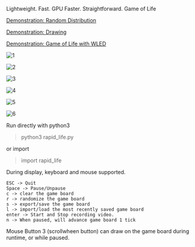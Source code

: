 Lightweight. Fast. GPU Faster. Straightforward.
Game of Life

[Demonstration: Random Distribution](https://youtu.be/kAJRX6KEesM?t=0)

[Demonstration: Drawing](https://youtu.be/kAJRX6KEesM?t=14)

[Demonstration: Game of Life with WLED](https://www.youtube.com/watch?v=1x5Vtu8NZeU)

![1](https://i.imgur.com/YitvZJw.gif)

![2](https://i.imgur.com/06Rg06I.gif)

![3](https://i.imgur.com/c2wkjpb.gif)

![4](https://i.imgur.com/9NlO5pA.gif)

![5](https://i.imgur.com/Q2hhceL.gif)

![6](https://i.imgur.com/P9ML6re.gif)


Run directly with python3
>python3 rapid_life.py

or import
>import rapid_life



During display, keyboard and mouse supported.
```
ESC -> Quit
Space -> Pause/Unpause
c -> clear the game board
r -> randomize the game board
s -> export/save the game board
l -> import/load the most recently saved game board
enter -> Start and Stop recording video.
n -> When paused, will advance game board 1 tick
```


Mouse Button 3 (scrollwheen button) can draw on the game board during runtime, or while paused.

